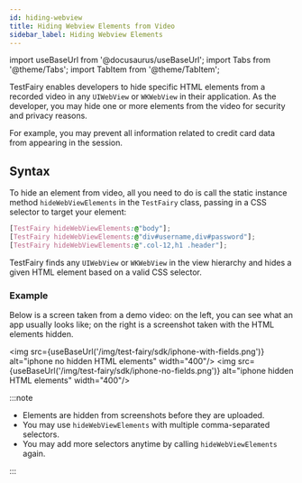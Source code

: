 ```yaml
---
id: hiding-webview
title: Hiding Webview Elements from Video
sidebar_label: Hiding Webview Elements
---
```


import useBaseUrl from '@docusaurus/useBaseUrl';
import Tabs from '@theme/Tabs';
import TabItem from '@theme/TabItem';

TestFairy enables developers to hide specific HTML elements from a recorded video in any `UIWebView` or `WKWebView` in their application. As the developer, you may hide one or more elements from the video for security and privacy reasons.

For example, you may prevent all information related to credit card data from appearing in the session.

## Syntax

To hide an element from video, all you need to do is call the static instance method `hideWebViewElements` in the `TestFairy` class, passing in a CSS selector to target your element:

```css
[TestFairy hideWebViewElements:@"body"];
[TestFairy hideWebViewElements:@"div#username,div#password"];
[TestFairy hideWebViewElements:@".col-12,h1 .header"];
```

TestFairy finds any `UIWebView` or `WKWebView` in the view hierarchy and hides a given HTML element based on a valid CSS selector.

### Example

Below is a screen taken from a demo video: on the left, you can see what an app usually looks like; on the right is a screenshot taken with the HTML elements hidden.

<img src={useBaseUrl('/img/test-fairy/sdk/iphone-with-fields.png')} alt="iphone no hidden HTML elements" width="400"/>
<img src={useBaseUrl('/img/test-fairy/sdk/iphone-no-fields.png')} alt="iphone hidden HTML elements" width="400"/>

:::note

- Elements are hidden from screenshots before they are uploaded.
- You may use `hideWebViewElements` with multiple comma-separated selectors.
- You may add more selectors anytime by calling `hideWebViewElements` again.

:::

